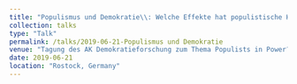 ```yaml
---
title: "Populismus und Demokratie\\: Welche Effekte hat populistische Herrschaft auf die Qualität der Demokratie?"
collection: talks
type: "Talk"
permalink: /talks/2019-06-21-Populismus und Demokratie
venue: "Tagung des AK Demokratieforschung zum Thema Populists in Power?! Politische und demokratische Implikationen"
date: 2019-06-21
location: "Rostock, Germany"
---
```

